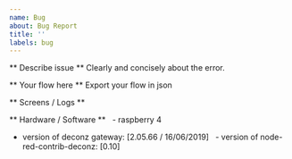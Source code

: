 ```yaml
---
name: Bug
about: Bug Report
title: ''
labels: bug
---
```


** Describe issue **
Clearly and concisely about the error.

** Your flow here **
Export your flow in json 

** Screens / Logs **


** Hardware / Software **
  - raspberry 4   
  - version of deconz gateway: [2.05.66 / 16/06/2019] 
  - version of node-red-contrib-deconz: [0.10]

    

